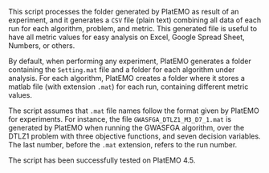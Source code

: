 This script processes the folder generated by PlatEMO as result of an experiment, and it generates a `CSV` file (plain text) combining
all data of each run for each algorithm, problem, and metric. This generated file is useful to have all metric values
for easy analysis on Excel, Google Spread Sheet, Numbers, or others.

By default, when performing any experiment, PlatEMO generates a folder containing the `Setting.mat` file and a folder for
each algorithm under analysis. For each algorithm, PlatEMO creates a folder where it stores a matlab file (with
extension `.mat`) for each run, containing different metric values.

The script assumes that `.mat` file names follow the format given by PlatEMO for experiments. For instance, the file
`GWASFGA_DTLZ1_M3_D7_1.mat` is generated by PlatEMO when running the GWASFGA algorithm, over the DTLZ1 problem with three
objective functions, and seven decision variables. The last number, before the `.mat` extension, refers to the run number.

The script has been successfully tested on PlatEMO 4.5.
